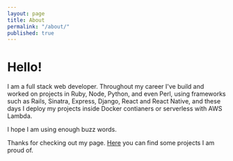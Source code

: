 ```yaml
---
layout: page
title: About
permalink: "/about/"
published: true
---
```

# Hello!

I am a full stack web developer. Throughout my career I've build and worked on projects in Ruby, Node, Python, and even Perl, using frameworks such as Rails, Sinatra, Express, Django, React and React Native, and these days I deploy my projects inside Docker contianers or serverless with AWS Lambda.

I hope I am using enough buzz words.

Thanks for checking out my page. [Here](/projects "Projects") you can find some projects I am proud of.
